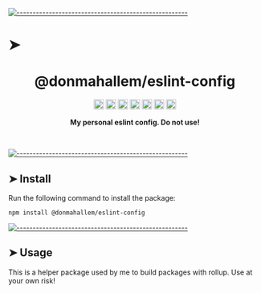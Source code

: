 <!-- ⚠️ This README has been generated from the file(s) "package_readme_blueprint.md" ⚠️-->
[![-----------------------------------------------------](https://raw.githubusercontent.com/andreasbm/readme/master/assets/lines/water.png)](#h1-aligncenterdonmahallemeslint-configh1)

# ➤ <h1 align="center">@donmahallem/eslint-config</h1>
<p align="center">
		<a href="https://github.com/donmahallem/rollup-config/actions?query=workflow%3ATest+branch%3Amaster"><img alt="Test" src="https://github.com/donmahallem/rollup-config/workflows/Test/badge.svg?branch=master&event=push" height="20"/></a>
<a href="https://codecov.io/gh/donmahallem/rollup-config"><img alt="codecov" src="https://codecov.io/gh/donmahallem/rollup-config/branch/master/graph/badge.svg" height="20"/></a>
<a href="https://badge.fury.io/js/%40donmahallem%2Frollup-config"><img alt="npm version" src="https://badge.fury.io/js/%40donmahallem%2Frollup-config.svg" height="20"/></a>
<a href="https://github.com/donmahallem/rollup-config/blob/master/LICENSE"><img alt="GitHub license" src="https://img.shields.io/github/license/donmahallem/rollup-config" height="20"/></a>
<a href="https://david-dm.org/donmahallem/rollup-config"><img alt="dependencies Status" src="https://david-dm.org/donmahallem/rollup-config/status.svg" height="20"/></a>
<a href="https://david-dm.org/donmahallem/rollup-config?type=dev"><img alt="devDependencies Status" src="https://david-dm.org/donmahallem/rollup-config/dev-status.svg?" height="20"/></a>
<a href="https://github.com/donmahallem/rollup-config/graphs/contributors"><img alt="GitHub contributors" src="https://img.shields.io/github/contributors-anon/donmahallem/rollup-config" height="20"/></a>
	</p>


<p align="center">
  <b>My personal eslint config. Do not use!</b></br>
  <sub><sub>
</p>

<br />



[![-----------------------------------------------------](https://raw.githubusercontent.com/andreasbm/readme/master/assets/lines/water.png)](#install)

## ➤ Install

Run the following command to install the package:

```
npm install @donmahallem/eslint-config
```



[![-----------------------------------------------------](https://raw.githubusercontent.com/andreasbm/readme/master/assets/lines/water.png)](#usage)

## ➤ Usage

This is a helper package used by me to build packages with rollup. Use at your own risk!
